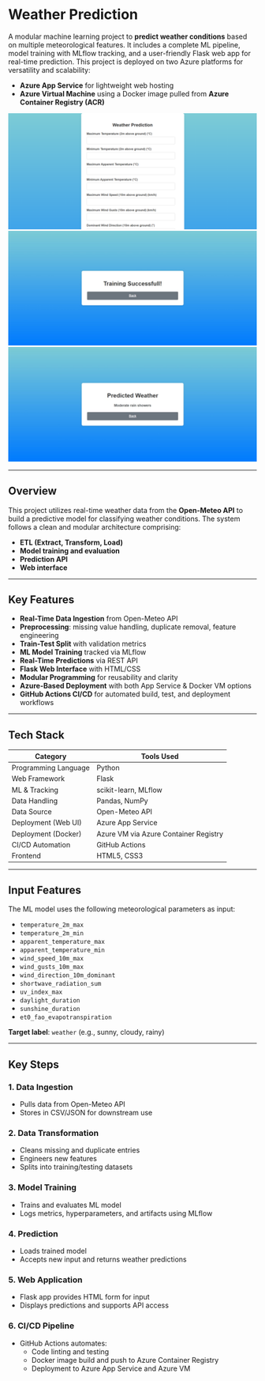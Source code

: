 # Weather Prediction

A modular machine learning project to **predict weather conditions** based on multiple meteorological features. It includes a complete ML pipeline, model training with MLflow tracking, and a user-friendly Flask web app for real-time prediction. This project is deployed on two Azure platforms for versatility and scalability:
- **Azure App Service** for lightweight web hosting
- **Azure Virtual Machine** using a Docker image pulled from **Azure Container Registry (ACR)**

![Weather data input](/docs/image.png)
![Training info](/docs/image1.jpg)
![Prediction result](/docs/image2.jpg)

---

## Overview

This project utilizes real-time weather data from the **Open-Meteo API** to build a predictive model for classifying weather conditions. The system follows a clean and modular architecture comprising:

- **ETL (Extract, Transform, Load)**
- **Model training and evaluation**
- **Prediction API**
- **Web interface**

---

## Key Features

- **Real-Time Data Ingestion** from Open-Meteo API
- **Preprocessing**: missing value handling, duplicate removal, feature engineering
- **Train-Test Split** with validation metrics
- **ML Model Training** tracked via MLflow
- **Real-Time Predictions** via REST API
- **Flask Web Interface** with HTML/CSS
- **Modular Programming** for reusability and clarity
- **Azure-Based Deployment** with both App Service & Docker VM options
- **GitHub Actions CI/CD** for automated build, test, and deployment workflows

---

## Tech Stack

| Category              | Tools Used                        |
| --------------------- | --------------------------------- |
| Programming Language  | Python                            |
| Web Framework         | Flask                             |
| ML & Tracking         | scikit-learn, MLflow              |
| Data Handling         | Pandas, NumPy                     |
| Data Source           | Open-Meteo API                    |
| Deployment (Web UI)   | Azure App Service                 |
| Deployment (Docker)   | Azure VM via Azure Container Registry |
| CI/CD Automation      | GitHub Actions                    |
| Frontend              | HTML5, CSS3                       |

---

## Input Features

The ML model uses the following meteorological parameters as input:

- `temperature_2m_max`
- `temperature_2m_min`
- `apparent_temperature_max`
- `apparent_temperature_min`
- `wind_speed_10m_max`
- `wind_gusts_10m_max`
- `wind_direction_10m_dominant`
- `shortwave_radiation_sum`
- `uv_index_max`
- `daylight_duration`
- `sunshine_duration`
- `et0_fao_evapotranspiration`

**Target label**: `weather` (e.g., sunny, cloudy, rainy)

---

## Key Steps

### 1. **Data Ingestion**
- Pulls data from Open-Meteo API
- Stores in CSV/JSON for downstream use

### 2. **Data Transformation**
- Cleans missing and duplicate entries
- Engineers new features
- Splits into training/testing datasets

### 3. **Model Training**
- Trains and evaluates ML model
- Logs metrics, hyperparameters, and artifacts using MLflow

### 4. **Prediction**
- Loads trained model
- Accepts new input and returns weather predictions

### 5. **Web Application**
- Flask app provides HTML form for input
- Displays predictions and supports API access

### 6. **CI/CD Pipeline**
- GitHub Actions automates:
  - Code linting and testing
  - Docker image build and push to Azure Container Registry
  - Deployment to Azure App Service and Azure VM
